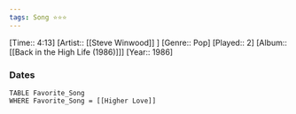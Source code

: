 ```yaml
---
tags: Song ⭐⭐⭐ 
---
```

[Time:: 4:13]
[Artist:: [[Steve Winwood]] ]
[Genre:: Pop]
[Played:: 2]
[Album:: [[Back in the High Life (1986)]]]
[Year:: 1986]
### Dates
````dataview
TABLE Favorite_Song
WHERE Favorite_Song = [[Higher Love]]
````
